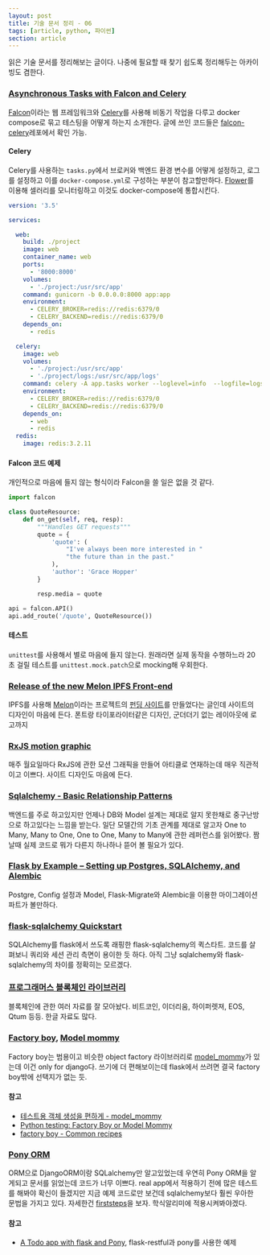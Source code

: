 ```yaml
---
layout: post
title: 기술 문서 정리 - 06
tags: [article, python, 파이썬]
section: article
---
```


읽은 기술 문서를 정리해보는 글이다. 나중에 필요할 때 찾기 쉽도록 정리해두는 아카이빙도 겸한다.

### [Asynchronous Tasks with Falcon and Celery]

[Falcon]이라는 웹 프레임워크와 [Celery]를 사용해 비동기 작업을 다루고 docker compose로 묶고 테스팅을 어떻게 하는지 소개한다. 글에 쓰인 코드들은 [falcon-celery]레포에서 확인 가능.

#### Celery

Celery를 사용하는 `tasks.py`에서 브로커와 백엔드 환경 변수를 어떻게 설정하고, 로그를 설정하고 이를 `docker-compose.yml`로 구성하는 부분이 참고할만하다. [Flower]를 이용해 셀러리를 모니터링하고 이것도 docker-compose에 통합시킨다.

```yml
version: '3.5'

services:

  web:
    build: ./project
    image: web
    container_name: web
    ports:
      - '8000:8000'
    volumes:
      - './project:/usr/src/app'
    command: gunicorn -b 0.0.0.0:8000 app:app
    environment:
      - CELERY_BROKER=redis://redis:6379/0
      - CELERY_BACKEND=redis://redis:6379/0
    depends_on:
      - redis

  celery:
    image: web
    volumes:
      - './project:/usr/src/app'
      - './project/logs:/usr/src/app/logs'
    command: celery -A app.tasks worker --loglevel=info  --logfile=logs/celery.log
    environment:
      - CELERY_BROKER=redis://redis:6379/0
      - CELERY_BACKEND=redis://redis:6379/0
    depends_on:
      - web
      - redis
  redis:
    image: redis:3.2.11
```

#### Falcon 코드 예제

개인적으로 마음에 들지 않는 형식이라 Falcon을 쓸 일은 없을 것 같다.

```python
import falcon

class QuoteResource:
    def on_get(self, req, resp):
        """Handles GET requests"""
        quote = {
            'quote': (
                "I've always been more interested in "
                "the future than in the past."
            ),
            'author': 'Grace Hopper'
        }

        resp.media = quote

api = falcon.API()
api.add_route('/quote', QuoteResource())
```

#### 테스트

`unittest`를 사용해서 별로 마음에 들지 않는다. 원래라면 실제 동작을 수행하느라 20초 걸릴 테스트를 `unittest.mock.patch`으로 mocking해 우회한다.

### [Release of the new Melon IPFS Front-end]

IPFS를 사용해 [Melon]이라는 프로젝트의 [펀딩 사이트]를 만들었다는 글인데 사이트의 디자인이 마음에 든다. 폰트랑 타이포라이터같은 디자인, 군더더기 없는 레이아웃에 로고까지

### [RxJS motion graphic]

매주 월요일마다 RxJS에 관한 모션 그래픽을 만들어 아티클로 연재하는데 매우 직관적이고 이쁘다. 사이트 디자인도 마음에 든다.

### [Sqlalchemy - Basic Relationship Patterns]

백엔드를 주로 하고있지만 언제나 DB와 Model 설계는 제대로 알지 못한채로 중구난방으로 하고있다는 느낌을 받는다. 일단 모델간의 기초 관계를 제대로 알고자 One to Many, Many to One, One to One, Many to Many에 관한 레퍼런스를 읽어봤다. 짬날때 실제 코드로 뭐가 다른지 하나하나 뜯어 볼 필요가 있다.

### [Flask by Example – Setting up Postgres, SQLAlchemy, and Alembic]

Postgre, Config 설정과 Model, Flask-Migrate와 Alembic을 이용한 마이그레이션 파트가 볼만하다.

### [flask-sqlalchemy Quickstart]

SQLAlchemy를 flask에서 쓰도록 래핑한 flask-sqlalchemy의 퀵스타트. 코드를 살펴보니 쿼리와 세션 관리 측면이 용이한 듯 하다. 아직 그냥 sqlalchemy와 flask-sqlalchemy의 차이를 정확히는 모르겠다.

### [프로그래머스 블록체인 라이브러리]

블록체인에 관한 여러 자료를 잘 모아놨다. 비트코인, 이더리움, 하이퍼렛져, EOS, Qtum 등등. 한글 자료도 많다.

### [Factory boy], [Model mommy]

Factory boy는 범용이고 비슷한 object factory 라이브러리로 [model_mommy]가 있는데 이건 only for django다. 쓰기에 더 편해보이는데 flask에서 쓰려면 결국 factory boy밖에 선택지가 없는 듯.

#### 참고

- [테스트용 객체 생성을 편하게 - model_mommy]
- [Python testing: Factory Boy or Model Mommy]
- [factory boy - Common recipes]

### [Pony ORM]

ORM으로 DjangoORM이랑 SQLalchemy만 알고있었는데 우연히 Pony ORM을 알게되고 문서를 읽었는데 코드가 너무 이쁘다. real app에서 적용하기 전에 많은 테스트를 해봐야 확신이 들겠지만 지금 예제 코드로만 보건데 sqlalchemy보다 훨씬 우아한 문법을 가지고 있다. 자세한건 [firststeps]을 보자. 학식알리미에 적용시켜봐야겠다.

#### 참고

- [A Todo app with flask and Pony], flask-restful과 pony를 사용한 예제

[Asynchronous Tasks with Falcon and Celery]: https://testdriven.io/asynchronous-tasks-with-falcon-and-celery
[falcon-celery]: https://github.com/testdrivenio/falcon-celery
[Falcon]: https://falconframework.org/
[Celery]: http://www.celeryproject.org/
[Flower]: https://flower.readthedocs.io/en/latest/
[Release of the new Melon IPFS Front-end]: https://medium.com/melonport-blog/release-of-the-new-melon-ipfs-front-end-7959a4958039
[펀딩 사이트]: https://ipfs.io/ipns/melon.fund
[Melon]: https://melonport.com/
[RxJS motion graphic]: http://reactive.how/
[Sqlalchemy - Basic Relationship Patterns]: http://docs.sqlalchemy.org/en/latest/orm/basic_relationships.html
[Flask by Example – Setting up Postgres, SQLAlchemy, and Alembic]: https://realpython.com/flask-by-example-part-2-postgres-sqlalchemy-and-alembic/
[flask-sqlalchemy Quickstart]: http://flask-sqlalchemy.pocoo.org/2.1/quickstart/
[프로그래머스 블록체인 라이브러리]: https://programmers.co.kr/pages/blockchain
[Factory boy]: https://github.com/FactoryBoy/factory_boy
[Model mommy]: https://github.com/vandersonmota/model_mommy
[model_mommy]: https://github.com/vandersonmota/model_mommy
[테스트용 객체 생성을 편하게 - model_mommy]: https://raccoonyy.github.io/generating-dynamic-test-fixture-with-model_mommy/
[Python testing: Factory Boy or Model Mommy]: https://vincent.is/using-factory-boy-or-model-mommy/
[Pony ORM]: https://docs.ponyorm.com/
[firststeps]: https://docs.ponyorm.com/firststeps.html
[A Todo app with flask and Pony]: http://nafiulis.me/a-todo-app-with-flask-and-pony.html
[factory boy - Common recipes]: https://factoryboy.readthedocs.io/en/latest/recipes.html
